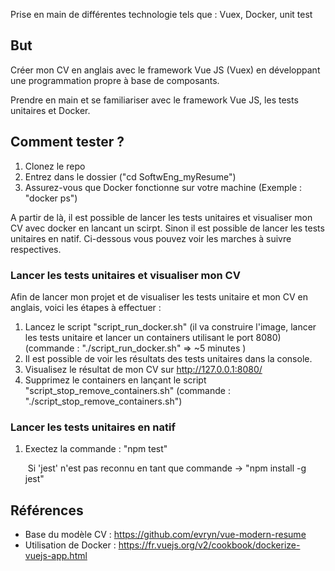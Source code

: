 Prise en main de différentes technologie tels que : Vuex, Docker, unit test

## But

Créer mon CV en anglais avec le framework Vue JS (Vuex) en développant une programmation propre à base de composants.

Prendre en main et se familiariser avec le framework Vue JS, les tests unitaires et Docker.

## Comment tester ?

1. Clonez le repo 
2. Entrez dans le dossier ("cd SoftwEng_myResume")
3. Assurez-vous que Docker fonctionne sur votre machine (Exemple : "docker ps")

A partir de là, il est possible de lancer les tests unitaires et visualiser mon CV avec docker en lancant un scirpt. Sinon il est possible de lancer les tests unitaires en natif. Ci-dessous vous pouvez voir les marches à suivre respectives.

### Lancer les tests unitaires et visualiser mon CV

Afin de lancer mon projet et de visualiser les tests unitaire et mon CV en anglais, voici les étapes à effectuer :

1. Lancez le script "script_run_docker.sh" (il va construire l'image, lancer les tests unitaire et lancer un containers utilisant le port 8080) (commande : "./script_run_docker.sh" => ~5 minutes )
2. Il est possible de voir les résultats des tests unitaires dans la console.
3. Visualisez le résultat de mon CV sur http://127.0.0.1:8080/
4. Supprimez le containers en lançant le script "script_stop_remove_containers.sh"  (commande : "./script_stop_remove_containers.sh")

### Lancer les tests unitaires en natif

1. Exectez la commande : "npm test"

   ​		Si 'jest' n'est pas reconnu en tant que commande -> "npm install -g jest"

## Références

- Base du modèle CV 		: https://github.com/evryn/vue-modern-resume
- Utilisation de Docker 	: https://fr.vuejs.org/v2/cookbook/dockerize-vuejs-app.html



